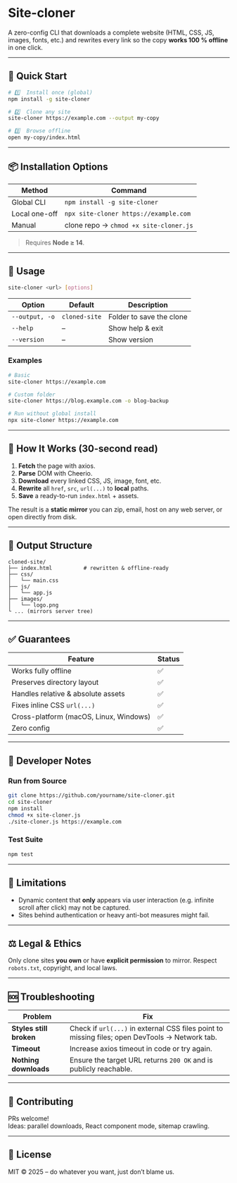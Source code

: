 # Site-cloner

A zero-config CLI that downloads a complete website (HTML, CSS, JS, images, fonts, etc.) and rewrites every link so the copy **works 100 % offline** in one click.

---

## 🚀 Quick Start

```bash
# 1️⃣  Install once (global)
npm install -g site-cloner

# 2️⃣  Clone any site
site-cloner https://example.com --output my-copy

# 3️⃣  Browse offline
open my-copy/index.html
```

---

## 📦 Installation Options

| Method | Command |
|--------|---------|
| Global CLI | `npm install -g site-cloner` |
| Local one-off | `npx site-cloner https://example.com` |
| Manual | clone repo → `chmod +x site-cloner.js` |

> Requires **Node ≥ 14**.

---

## 🎯 Usage

```bash
site-cloner <url> [options]
```

| Option | Default | Description |
|--------|---------|-------------|
| `--output, -o` | `cloned-site` | Folder to save the clone |
| `--help` | – | Show help & exit |
| `--version` | – | Show version |

### Examples

```bash
# Basic
site-cloner https://example.com

# Custom folder
site-cloner https://blog.example.com -o blog-backup

# Run without global install
npx site-cloner https://example.com
```

---

## 🔧 How It Works (30-second read)

1. **Fetch** the page with axios.  
2. **Parse** DOM with Cheerio.  
3. **Download** every linked CSS, JS, image, font, etc.  
4. **Rewrite** all `href`, `src`, `url(...)` to **local** paths.  
5. **Save** a ready-to-run `index.html` + assets.

The result is a **static mirror** you can zip, email, host on any web server, or open directly from disk.

---

## 📁 Output Structure

```
cloned-site/
├── index.html          # rewritten & offline-ready
├── css/
│   └── main.css
├── js/
│   └── app.js
├── images/
│   └── logo.png
└ ... (mirrors server tree)
```

---

## ✅ Guarantees

| Feature | Status |
|---------|--------|
| Works fully offline | ✅ |
| Preserves directory layout | ✅ |
| Handles relative & absolute assets | ✅ |
| Fixes inline CSS `url(...)` | ✅ |
| Cross-platform (macOS, Linux, Windows) | ✅ |
| Zero config | ✅ |

---

## 🧪 Developer Notes

### Run from Source

```bash
git clone https://github.com/yourname/site-cloner.git
cd site-cloner
npm install
chmod +x site-cloner.js
./site-cloner.js https://example.com
```

### Test Suite

```bash
npm test
```

---

## 🚧 Limitations

* Dynamic content that **only** appears via user interaction (e.g. infinite scroll after click) may not be captured.
* Sites behind authentication or heavy anti-bot measures might fail.

---

## ⚖️ Legal & Ethics

Only clone sites **you own** or have **explicit permission** to mirror. Respect `robots.txt`, copyright, and local laws.

---

## 🆘 Troubleshooting

| Problem | Fix |
|---------|-----|
| **Styles still broken** | Check if `url(...)` in external CSS files point to missing files; open DevTools → Network tab. |
| **Timeout** | Increase axios timeout in code or try again. |
| **Nothing downloads** | Ensure the target URL returns `200 OK` and is publicly reachable. |

---

## 🤝 Contributing

PRs welcome!  
Ideas: parallel downloads, React component mode, sitemap crawling.

---

## 📄 License

MIT © 2025 – do whatever you want, just don’t blame us.
